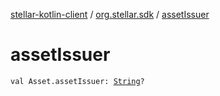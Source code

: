 [stellar-kotlin-client](../index.md) / [org.stellar.sdk](index.md) / [assetIssuer](./asset-issuer.md)

# assetIssuer

`val Asset.assetIssuer: `[`String`](https://kotlinlang.org/api/latest/jvm/stdlib/kotlin/-string/index.html)`?`